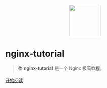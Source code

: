 <div align="center"><img width="100px" src="https://raw.githubusercontent.com/dunwu/images/dev/common/dunwu-logo-200.png" /></div>

# nginx-tutorial

> 📚 **nginx-tutorial** 是一个 Nginx 极简教程。

[开始阅读](README.md)
